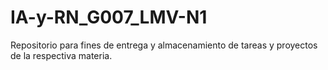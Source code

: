 # IA-y-RN_G007_LMV-N1
Repositorio para fines de entrega y almacenamiento de tareas y proyectos de la respectiva materia.
